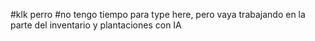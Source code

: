 #klk perro
#no tengo tiempo para type here, pero vaya trabajando en la parte del inventario y plantaciones con IA